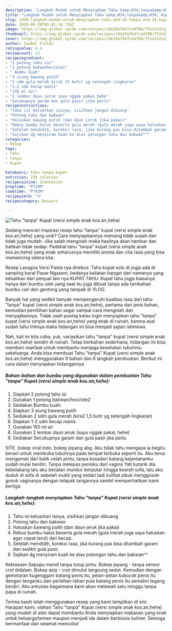 ```yaml
---
description: "Langkah Mudah untuk Menyiapkan Tahu &amp;#34;tanpa&amp;#34; Kupat (versi simple anak kos.an,hehe) Anti Gagal"
title: "Langkah Mudah untuk Menyiapkan Tahu &amp;#34;tanpa&amp;#34; Kupat (versi simple anak kos.an,hehe) Anti Gagal"
slug: 1458-langkah-mudah-untuk-menyiapkan-tahu-and-34-tanpa-and-34-kupat-versi-simple-anak-kosan-hehe-anti-gagal
date: 2020-06-29T05:01:24.726Z
image: https://img-global.cpcdn.com/recipes/c8e29af647ca4f00/751x532cq70/tahu-tanpa-kupat-versi-simple-anak-kosanhehe-foto-resep-utama.jpg
thumbnail: https://img-global.cpcdn.com/recipes/c8e29af647ca4f00/751x532cq70/tahu-tanpa-kupat-versi-simple-anak-kosanhehe-foto-resep-utama.jpg
cover: https://img-global.cpcdn.com/recipes/c8e29af647ca4f00/751x532cq70/tahu-tanpa-kupat-versi-simple-anak-kosanhehe-foto-resep-utama.jpg
author: Isabel Fields
ratingvalue: 4.4
reviewcount: 13
recipeingredient:
- "2 potong tahu isi"
- "1 potong bakwanheciote2"
- " Bumbu kuah"
- "3 siung bawang putih"
- "2 sdm gula merah kira2 15 butir yg setengah lingkaran"
- "1-2 sdm kecap manis"
- "150 ml air"
- "2 lembar daun jeruk saya nggak pakai hehe"
- "Secukupnya garam dan gula pasir jika perlu"
recipeinstructions:
- "Tahu isi keluarkan isinya, sisihkan jangan dibuang"
- "Potong tahu dan bakwan"
- "Haluskan bawang putih (dan daun jeruk jika pakai)"
- "Rebus bumbu halus beserta gula merah (gula merah juga saya haluskan agar cepat larut) dan kecap."
- "Setelah mendidih, koreksi rasa, jika kurang pas bisa ditambah garam dan sedikit gula pasir."
- "Sajikan dg menyiram kuah ke atas potongan tahu dan bakwan^^"
categories:
- Resep
tags:
- tahu
- tanpa
- kupat

katakunci: tahu tanpa kupat 
nutrition: 235 calories
recipecuisine: Indonesian
preptime: "PT24M"
cooktime: "PT43M"
recipeyield: "3"
recipecategory: Dessert

---
```



![Tahu &#34;tanpa&#34; Kupat (versi simple anak kos.an,hehe)](https://img-global.cpcdn.com/recipes/c8e29af647ca4f00/751x532cq70/tahu-tanpa-kupat-versi-simple-anak-kosanhehe-foto-resep-utama.jpg)

Sedang mencari inspirasi resep tahu &#34;tanpa&#34; kupat (versi simple anak kos.an,hehe) yang unik? Cara menyiapkannya memang tidak susah dan tidak juga mudah. Jika salah mengolah maka hasilnya akan hambar dan bahkan tidak sedap. Padahal tahu &#34;tanpa&#34; kupat (versi simple anak kos.an,hehe) yang enak seharusnya memiliki aroma dan cita rasa yang bisa memancing selera kita.

Resep Lasagna Versi Pasta nya direbus. Tahu kupat solo di jogja ada di samping barat Pasar Ngasem, bedanya keliatan banget dari namanya yang kebalikan dari penjual lain nya KUPAT TAHU. Kupat tahu jogja biasanya hanya dari bumbu ulek yang saat itu juga dibuat tanpa ada tambahan bumbu cair dari gentong yang tampak di VLOG.

Banyak hal yang sedikit banyak mempengaruhi kualitas rasa dari tahu &#34;tanpa&#34; kupat (versi simple anak kos.an,hehe), pertama dari jenis bahan, kemudian pemilihan bahan segar sampai cara mengolah dan menyajikannya. Tidak usah pusing kalau ingin menyiapkan tahu &#34;tanpa&#34; kupat (versi simple anak kos.an,hehe) yang enak di rumah, karena asal sudah tahu triknya maka hidangan ini bisa menjadi sajian istimewa.


Nah, kali ini kita coba, yuk, variasikan tahu &#34;tanpa&#34; kupat (versi simple anak kos.an,hehe) sendiri di rumah. Tetap berbahan sederhana, hidangan ini bisa memberi manfaat untuk membantu menjaga kesehatan tubuhmu sekeluarga. Anda bisa membuat Tahu &#34;tanpa&#34; Kupat (versi simple anak kos.an,hehe) menggunakan 9 bahan dan 6 langkah pembuatan. Berikut ini cara dalam menyiapkan hidangannya.

<!--inarticleads1-->

##### Bahan-bahan dan bumbu yang digunakan dalam pembuatan Tahu &#34;tanpa&#34; Kupat (versi simple anak kos.an,hehe):

1. Siapkan 2 potong tahu isi
1. Gunakan 1 potong bakwan/heci/ote2
1. Sediakan  Bumbu kuah:
1. Siapkan 3 siung bawang putih
1. Sediakan 2 sdm gula merah (kira2 1,5 butir yg setengah lingkaran)
1. Siapkan 1-2 sdm kecap manis
1. Gunakan 150 ml air
1. Gunakan 2 lembar daun jeruk (saya nggak pakai, hehe)
1. Sediakan Secukupnya garam dan gula pasir jika perlu


SITE. bokep viral indo. bokep jepang abg. Aku tidak tahu mengapa ia begitu berani untuk membuka tubuhnya pada tempat terbuka seperti itu. Aku terus mengamati dari balik celah pintu, tanpa kusadari batang kejantananku sudah mulai berdiri. Tanpa melepas penisku dari vagina Yati kutarik dia kebelakang lalu aku berjalan mundur berputar hingga kearah sofa, lalu aku duduk di sofa di sebelah mukti yang sedari tadi kulihat sibuk menggosok-gosok vaginanya dengan telapak tangannya sambil memperhatikan kami bertiga. 

<!--inarticleads2-->

##### Langkah-langkah menyiapkan Tahu &#34;tanpa&#34; Kupat (versi simple anak kos.an,hehe):

1. Tahu isi keluarkan isinya, sisihkan jangan dibuang
1. Potong tahu dan bakwan
1. Haluskan bawang putih (dan daun jeruk jika pakai)
1. Rebus bumbu halus beserta gula merah (gula merah juga saya haluskan agar cepat larut) dan kecap.
1. Setelah mendidih, koreksi rasa, jika kurang pas bisa ditambah garam dan sedikit gula pasir.
1. Sajikan dg menyiram kuah ke atas potongan tahu dan bakwan^^


Kebiasaan Sepupu mandi tanpa tutup pintu. Bokep jepang - tanpa sensor crot didalam. Bokep asia - crot dimulut langsung sedot. Kemudian dengan gemetaran kugenggam batang penis itu, pelan-pelan kukocok penis itu dengan tanganku dan perlahan-lahan pula batang penis itu semakin tegang berdiri. Aku antusias bagaimana kami akan melewati satu minggu tanpa papa di rumah. 

Terima kasih telah menggunakan resep yang kami tampilkan di sini. Harapan kami, olahan Tahu &#34;tanpa&#34; Kupat (versi simple anak kos.an,hehe) yang mudah di atas dapat membantu Anda menyiapkan makanan yang enak untuk keluarga/teman maupun menjadi ide dalam berbisnis kuliner. Semoga bermanfaat dan selamat mencoba!
